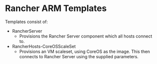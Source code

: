 # Rancher ARM TemplatesTemplates consist of:- RancherServer  - Provisions the Rancher Server component which all hosts connect to.- RancherHosts-CoreOSScaleSet  - Provisions an VM scaleset, using CoreOS as the image. This then connects to Rancher Server using the supplied parameters.